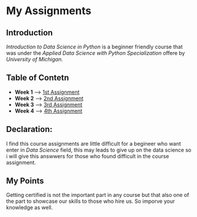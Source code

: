 # My Assignments 

## Introduction
*Introduction to Data Science in Python* is a beginner friendly course that was under the *Applied Data Science with Python Specialization* offere by *University of Michigan.* 

## Table of Contetn
* **Week 1** --> [1st Assignment](https://github.com/kannan-ravi/Data-Science/blob/main/Practiced-Code/Coursera/Applied-Data-Science-With-Python/Introduction-to-Data-Science-in-Python/My-Assignments/01-Assignment.ipynb)
* **Week 2** --> [2nd Assignment](https://github.com/kannan-ravi/Data-Science/blob/main/Practiced-Code/Coursera/Applied-Data-Science-With-Python/Introduction-to-Data-Science-in-Python/My-Assignments/02-Assignment.ipynb)
* **Week 3** --> [3rd Assignment](https://github.com/kannan-ravi/Data-Science/blob/main/Practiced-Code/Coursera/Applied-Data-Science-With-Python/Introduction-to-Data-Science-in-Python/My-Assignments/03-Assignment.ipynb)
* **Week 4** --> [4th Assignment](https://github.com/kannan-ravi/Data-Science/blob/main/Practiced-Code/Coursera/Applied-Data-Science-With-Python/Introduction-to-Data-Science-in-Python/My-Assignments/04-Assignment.ipynb)


## Declaration:
I find this course assignments are little difficult for a begineer who want enter in *Data Science* field, this may leads to give up on the data science so i will give this answwers for those who found difficult in the course assignment.

## My Points

Getting certified is not the important part in any course but that also one of the part to showcase our skills to those who hire us. So imporve your knowledge as well.
